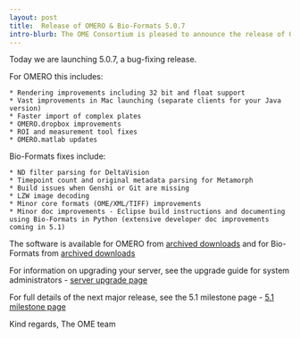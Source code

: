 ```yaml
---
layout: post
title:  Release of OMERO & Bio-Formats 5.0.7
intro-blurb: The OME Consortium is pleased to announce the release of OMERO & Bio-Formats 5.0.7
---
```


Today we are launching 5.0.7, a bug-fixing release.

For OMERO this includes:

    * Rendering improvements including 32 bit and float support
    * Vast improvements in Mac launching (separate clients for your Java version)
    * Faster import of complex plates
    * OMERO.dropbox improvements
    * ROI and measurement tool fixes
    * OMERO.matlab updates

Bio-Formats fixes include:

    * ND filter parsing for DeltaVision
    * Timepoint count and original metadata parsing for Metamorph
    * Build issues when Genshi or Git are missing
    * LZW image decoding
    * Minor core formats (OME/XML/TIFF) improvements
    * Minor doc improvements - Eclipse build instructions and documenting using Bio-Formats in Python (extensive developer doc improvements coming in 5.1)

The software is available for OMERO from
[archived downloads](http://downloads.openmicroscopy.org/omero/5.0.7/)
and for Bio-Formats from
[archived downloads](http://downloads.openmicroscopy.org/bio-formats/5.0.7/)


For information on upgrading your server, see the upgrade guide for system administrators - [server upgrade page](http://www.openmicroscopy.org/site/support/omero5/sysadmins/server-upgrade.html)

For full details of the next major release, see the 5.1 milestone page - [5.1 milestone page](http://trac.openmicroscopy.org.uk/ome/milestone/5.1.0)

Kind regards, The OME team

